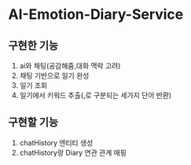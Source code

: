 # AI-Emotion-Diary-Service

## 구현한 기능
1. ai와 채팅(공감해줌,대화 맥락 고려)
2. 채팅 기반으로 일기 완성
3. 일기 조회
4. 일기에서 키워드 추출(,로 구분되는 세가지 단어 반환)

## 구현할 기능
1. chatHistory 엔티티 생성
2. chatHistory랑 Diary 연관 관계 매핑